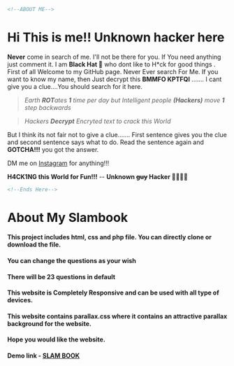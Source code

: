 
```html
<!--ABOUT ME-->
````

# Hi This is me!! Unknown hacker here

**Never** come in search of me. I'll not be there for you. If You need anything just comment it. I am **Black Hat :tophat:** who dont like to H*ck for good things  . First of all Welcome to my GitHub page. Never Ever search For Me. If you want to know my name, then Just decrypt this
**BMMFO KPTFQI** ....... I cant give you a clue....You should search for it here.


>   *Earth **ROT**ates **1** time per day but Intelligent people **(Hackers)** move **1** step backwards* 

> *Hackers **Decrypt** Encryted text to crack this World*


But I think its not fair not to give a clue....... First sentence gives you the clue and second sentence says what to do. Read the sentence again and **GOTCHA!!!** you got the answer.

DM me on [Instagram](www.instagram.com/tamizhan.ml) for anything!!!

**H4CK1NG this World for Fun!!!**
                                     -- **Unknown ~~guy~~ Hacker :male_detective::male_detective:**

```html
<!--Ends Here-->
```

# About My Slambook

####  **This project includes html, css and php file. You can directly clone or download the file.**

#### **You can change the questions as your wish**

#### **There will be 23 questions in default**
#### **This website is Completely Responsive and can be used with all type of devices.**
#### **This website contains parallax.css  where  it contains an attractive parallax background for the website.**

#### **Hope you would like the website.**
#### **Demo link - [SLAM BOOK](www.2020slambook.epizy.com)**


